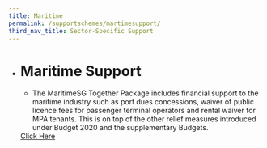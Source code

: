 ```yaml
---
title: Maritime
permalink: /supportschemes/martimesupport/
third_nav_title: Sector-Specific Support
---
```


<div class="gobizfinapplyTable">
  <ul class="gobizfinapplyTable-firstTable">
    <li class="gobizfinapplyTable-firstTable_table">
      <h1 class="gobizfinapplyTable-firstTable_table__header">Maritime Support</h1>
      <ul class="gobizfinapplyTable-firstTable_table__options">
        <li>The MaritimeSG Together Package includes financial support to the maritime industry such as port dues concessions, waiver of public licence fees for passenger terminal operators and rental waiver for MPA tenants. This is on top of the other relief measures introduced under Budget 2020 and the supplementary Budgets.</li>
      </ul>
      <a href="https://go.gov.sg/martimesupport"><div class="gobizfinapplyTable-firstTable_table__getstart">Click Here</div></a>
    </li>
  </ul>
</div>